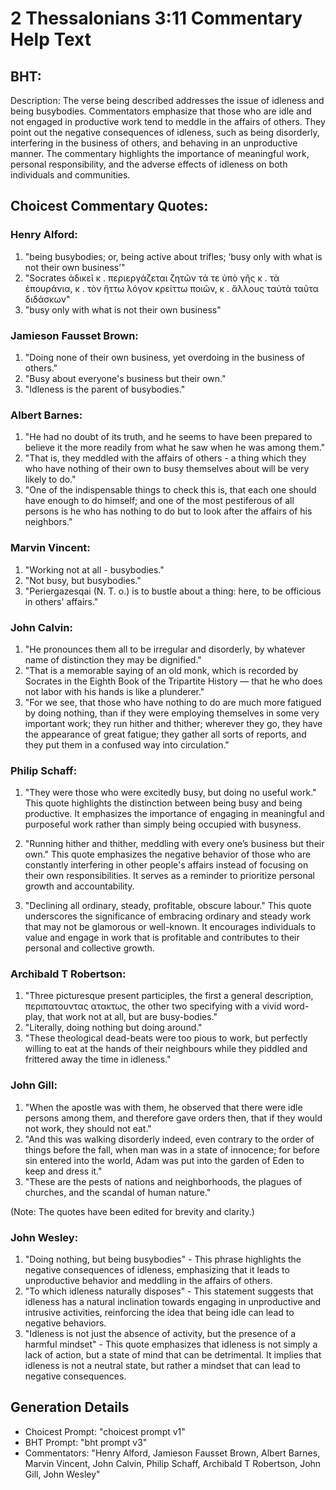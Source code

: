 # 2 Thessalonians 3:11 Commentary Help Text

## BHT:
Description: The verse being described addresses the issue of idleness and being busybodies. Commentators emphasize that those who are idle and not engaged in productive work tend to meddle in the affairs of others. They point out the negative consequences of idleness, such as being disorderly, interfering in the business of others, and behaving in an unproductive manner. The commentary highlights the importance of meaningful work, personal responsibility, and the adverse effects of idleness on both individuals and communities.

## Choicest Commentary Quotes:
### Henry Alford:
1. "being busybodies; or, being active about trifles; ‘busy only with what is not their own business’"
2. "Socrates ἀδικεῖ κ . περιεργάζεται ζητῶν τά τε ὑπὸ γῆς κ . τὰ ἐπουράνια, κ . τὸν ἥττω λόγον κρείττω ποιῶν, κ . ἄλλους ταὐτὰ ταῦτα διδάσκων"
3. "busy only with what is not their own business"

### Jamieson Fausset Brown:
1. "Doing none of their own business, yet overdoing in the business of others." 
2. "Busy about everyone's business but their own." 
3. "Idleness is the parent of busybodies."

### Albert Barnes:
1. "He had no doubt of its truth, and he seems to have been prepared to believe it the more readily from what he saw when he was among them."
2. "That is, they meddled with the affairs of others - a thing which they who have nothing of their own to busy themselves about will be very likely to do."
3. "One of the indispensable things to check this is, that each one should have enough to do himself; and one of the most pestiferous of all persons is he who has nothing to do but to look after the affairs of his neighbors."

### Marvin Vincent:
1. "Working not at all - busybodies." 
2. "Not busy, but busybodies."
3. "Periergazesqai (N. T. o.) is to bustle about a thing: here, to be officious in others' affairs."

### John Calvin:
1. "He pronounces them all to be irregular and disorderly, by whatever name of distinction they may be dignified."
2. "That is a memorable saying of an old monk, which is recorded by Socrates in the Eighth Book of the Tripartite History — that he who does not labor with his hands is like a plunderer."
3. "For we see, that those who have nothing to do are much more fatigued by doing nothing, than if they were employing themselves in some very important work; they run hither and thither; wherever they go, they have the appearance of great fatigue; they gather all sorts of reports, and they put them in a confused way into circulation."

### Philip Schaff:
1. "They were those who were excitedly busy, but doing no useful work." This quote highlights the distinction between being busy and being productive. It emphasizes the importance of engaging in meaningful and purposeful work rather than simply being occupied with busyness.

2. "Running hither and thither, meddling with every one’s business but their own." This quote emphasizes the negative behavior of those who are constantly interfering in other people's affairs instead of focusing on their own responsibilities. It serves as a reminder to prioritize personal growth and accountability.

3. "Declining all ordinary, steady, profitable, obscure labour." This quote underscores the significance of embracing ordinary and steady work that may not be glamorous or well-known. It encourages individuals to value and engage in work that is profitable and contributes to their personal and collective growth.

### Archibald T Robertson:
1. "Three picturesque present participles, the first a general description, περιπατουντας ατακτως, the other two specifying with a vivid word-play, that work not at all, but are busy-bodies." 
2. "Literally, doing nothing but doing around." 
3. "These theological dead-beats were too pious to work, but perfectly willing to eat at the hands of their neighbours while they piddled and frittered away the time in idleness."

### John Gill:
1. "When the apostle was with them, he observed that there were idle persons among them, and therefore gave orders then, that if they would not work, they should not eat."
2. "And this was walking disorderly indeed, even contrary to the order of things before the fall, when man was in a state of innocence; for before sin entered into the world, Adam was put into the garden of Eden to keep and dress it."
3. "These are the pests of nations and neighborhoods, the plagues of churches, and the scandal of human nature."

(Note: The quotes have been edited for brevity and clarity.)

### John Wesley:
1. "Doing nothing, but being busybodies" - This phrase highlights the negative consequences of idleness, emphasizing that it leads to unproductive behavior and meddling in the affairs of others.
2. "To which idleness naturally disposes" - This statement suggests that idleness has a natural inclination towards engaging in unproductive and intrusive activities, reinforcing the idea that being idle can lead to negative behaviors.
3. "Idleness is not just the absence of activity, but the presence of a harmful mindset" - This quote emphasizes that idleness is not simply a lack of action, but a state of mind that can be detrimental. It implies that idleness is not a neutral state, but rather a mindset that can lead to negative consequences.


## Generation Details
- Choicest Prompt: "choicest prompt v1"
- BHT Prompt: "bht prompt v3"
- Commentators: "Henry Alford, Jamieson Fausset Brown, Albert Barnes, Marvin Vincent, John Calvin, Philip Schaff, Archibald T Robertson, John Gill, John Wesley"
